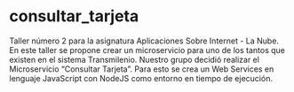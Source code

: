 # consultar_tarjeta
Taller número 2 para la asignatura Aplicaciones Sobre Internet - La Nube. En este taller se propone crear un microservicio para uno de los tantos que existen en el sistema Transmilenio. Nuestro grupo decidió realizar el Microservicio “Consultar Tarjeta”. Para esto se crea un Web Services en lenguaje JavaScript con NodeJS como entorno en tiempo de ejecución.
